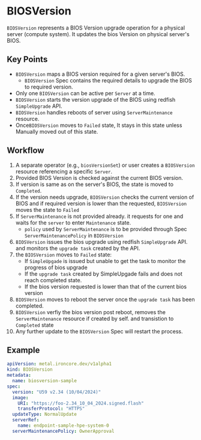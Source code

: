 # BIOSVersion

`BIOSVersion` represents a BIOS Version upgrade operation for a physical server (compute system). It updates the bios Version on physical server's BIOS. 

## Key Points

- `BIOSVersion` maps a BIOS version required for a given server's BIOS.
    - `BIOSVersion` Spec contains the required details to upgrade the BIOS to required version.
- Only one `BIOSVersion` can be active per `Server` at a time. 
- `BIOSVersion` starts the version upgrade of the BIOS using redfish `SimpleUpgrade` API.
- `BIOSVersion` handles reboots of server using `ServerMaintenance` resource.
- Once`BIOSVersion` moves to `Failed` state, It stays in this state unless Manually moved out of this state. 

## Workflow

1. A separate operator (e.g., `biosVersionSet`) or user creates a `BIOSVersion` resource referencing a 
   specific `Server`.
2. Provided BIOS Version is checked against the current BIOS version.
3. If version is same as on the server's BIOS, the state is moved to `Completed`.
4. If the version needs upgrade, `BIOSVersion` checks the current version of BIOS and if required version is lower than the requested, `BIOSVersion` moves the state to `Failed`
5. If `ServerMaintenance` is not provided already. it requests for one and waits for the `server` to enter `Maintenance` state.
    - `policy` used by `ServerMaintenance` is to be provided through Spec `ServerMaintenancePolicy` in `BIOSVersion`
6. `BIOSVersion` issues the bios upgrade using redfish `SimpleUpgrade` API. and monitors the `upgrade task` created by the API.
7. the `BIOSVersion` moves to `Failed` state:
    - If `SimpleUpgade` is issued but unable to get the task to monitor the progress of bios upgrade
    - If the `upgrade task` created by SimpleUpgade fails and does not reach completed state.
    - If the bios version requested is lower than that of the current bios version
8. `BIOSVersion` moves to reboot the server once the `upgrade task` has been completed. 
9. `BIOSVersion` verfiy the bios version post reboot, removes the `ServerMaintenance` resource if created by self. and transistion to `Completed` state
9. Any further update to the `BIOSVersion` Spec will restart the process. 

## Example

```yaml
apiVersion: metal.ironcore.dev/v1alpha1
kind: BIOSVersion
metadata:
  name: biosversion-sample
spec:
  version: "U59 v2.34 (10/04/2024)"
  image:
    URI: "https://foo-2.34_10_04_2024.signed.flash"
    transferProtocol: "HTTPS"
  updateType: NormalUpdate
  serverRef:
    name: endpoint-sample-hpe-system-0
  serverMaintenancePolicy: OwnerApproval
```
